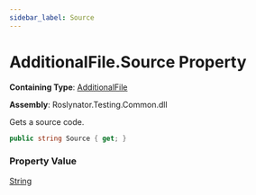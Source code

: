 ```yaml
---
sidebar_label: Source
---
```


# AdditionalFile\.Source Property

**Containing Type**: [AdditionalFile](../index.md)

**Assembly**: Roslynator\.Testing\.Common\.dll

  
Gets a source code\.

```csharp
public string Source { get; }
```

### Property Value

[String](https://docs.microsoft.com/en-us/dotnet/api/system.string)

